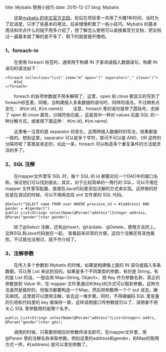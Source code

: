title: Mybatis 使用小技巧
date: 2015-12-27
blog: Mybatis


&emsp;&emsp;这是[mybatis 的中文官方文档](http://mybatis.org/mybatis-3/zh/)，前后在项目里一共用了大概1年时间，当时为了赶进度，只学了些基本的用法，后来慢慢积累了一些小技巧。Mybatis 的基本用法和优点什么的就不用多介绍了，想了解怎么使用可以直接看官方文档，把文档过一遍基本就了解的差不多了，剩下的就直接开撸吧。
### 1、foreach-in
&emsp;&emsp;在使用 foreach 标签时，通常用于构建 IN 子查询或插入数据语句，构建 IN 语句的语法如下：

    <foreach collection="list" item="m" open="(" separator="," close=")">
        #{m}
    </foreach>

&emsp;&emsp;foreach 的各项参数就不用多解释了，这里，open 和 close 都显示的写到了foreach标签里。同理，当构建插入多条数据的语句时，同样的语法，不过稍有点变化：
    <foreach collection="list" item="m" separator=",">
        (#{m.id}, #{m.name})
    </foreach>
&emsp;&emsp;注意，foreach 里的语句是带了圆括号，去掉了 open 和 close 属性，分隔符依旧是,，这是其中一种对 values 后面 SQL 的一种分解方式，或者用下面这种：
    <foreach collection="list" item="m" open="(" separator="),(" close=")">
        #{m.id}, #{m.name}
    </foreach>

&emsp;&emsp;这里唯一注意的是 separator 的变化，这两种插入数据时的写法，效果都是一致的。想到这里，separator 可以是多个字符，那可不可以是 AND、OR 这样的分隔符呢？答案是肯定的，如此一来，foreach 可以构造多个重复条件的方法就灵活的多了。


### 2、SQL 注解
&emsp;&emsp;在mapper文件里写 SQL 时，每个 SQL 的 id 都要对应一个DAO中的接口名称，保证他们可以找到彼此，其实，对于比较简单的一两行的 SQL，可以不用在 mapper 文件里写配置，直接在Java代码里添加注解的方式来实现。这样做的好处是在调试的时候，可以不用再去找 xml 文件里的 SQL 代码。

    @Select("SELECT name FROM user WHERE province_id = #{address} AND gender = #{gender}")
    public List<String> selectName(@Param("address")Integer address, @Param("gender")char gender);


&emsp;&emsp;除了@Select 注解，还有@Insert、@Update、@Delete，使用方法同上。这样SQL和Java代码放在一起，
查看起来非常的方便。这四个注解还有其他属性，不过我也没用过，就不作介绍了。


### 3、注解参数
&emsp;&emsp;在传入多个参数到 Mybatis 的时候，如果是构建像上面的 IN 语句或插入多条数据，可以用 List 来达到目的。如果是多个不同类型的参数，有的是 String，有的是 List 的话，一般会用 Map<String, Object>，把 Key 作为参数名称，真正的参数放到 Value 中，在 mapper 文件里通过#{Key}的方式可以取到参数。这种方法虽然是极好的，但每次都要构造一个Map，然后把参数再一个个 put 进去，确实麻烦。这里就可以使用注解，省去这一堆步骤。同时，不用硬编码 SQL 里变量的引用和代码里的 key 值保持一致，这样调用接口传参数就可以了，调用者不用关心 SQL 里参数用的是哪个名字。

    public List<String> selectName(@Param("address")List<Integer> addrs, @Param("gender")char gds);

&emsp;&emsp;调用的时候，只需要把相应的参数传进去即可，在mapper文件里，用 @Param 里的注解名称来取参数，例如这里的address和gender，和Map的取用方式一样，#{address} 就可以拿到参数了。


